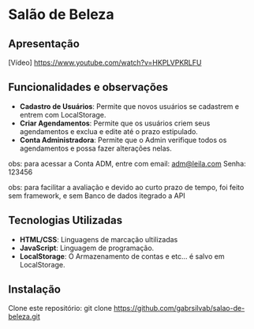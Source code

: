 # Salão de Beleza

## Apresentação
[Vídeo] https://www.youtube.com/watch?v=HKPLVPKRLFU 

## Funcionalidades e observações
- **Cadastro de Usuários**: Permite que novos usuários se cadastrem e entrem com LocalStorage. 
- **Criar Agendamentos**: Permite que os usuários criem seus agendamentos e exclua e edite até o prazo estipulado.
-  **Conta Administradora**: Permite que o Admin verifique todos os agendamentos e possa fazer alterações nelas.

obs: para acessar a Conta ADM, entre com email: adm@leila.com Senha: 123456

obs: para facilitar a avaliação e devido ao curto prazo de tempo, foi feito sem framework, e sem Banco de dados itegrado a  API

## Tecnologias Utilizadas
- **HTML/CSS**: Linguagens de marcação ultilizadas
- **JavaScript**: Linguagem de programação.
- **LocalStorage**: O Armazenamento de contas e etc... é salvo em LocalStorage.

## Instalação

Clone este repositório:
git clone https://github.com/gabrsilvab/salao-de-beleza.git
